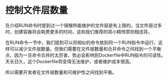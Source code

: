 # 控制文件层数量

在介绍RUN命令时提到过一个镜像所能维护的文件层是有上限的。当文件层过多时，创建容器将会耗费更多的时间，这和我们推荐的简小精悍原则相违背。

在RUN命令一节中，我们提到可以将相似的命令放到同一个RUN指令中运行，这样可以减少文件层数量。但我们需要在文件层数量和合并命令之间找到一个平衡点，因为一旦命令合并的太厉害，势必会影响到Dockerfile中RUN指令的可读性。天长日久，这个Dockerfile将变得无法维护，或者维护成本很高。

所以需要开发者在文件层数量和可维护性之间找到平衡。
